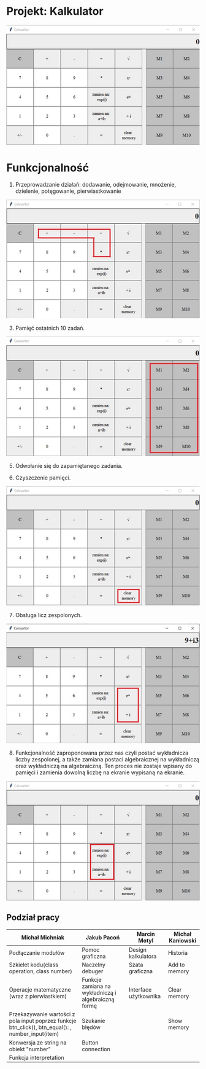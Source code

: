 ﻿# Projekt: Kalkulator

![Kalkulator](https://github.com/NPGGR1/Npg/blob/master/Img/kalkulator.jpg)

# Funkcjonalność

1. Przeprowadzanie działań: dodawanie, odejmowanie, mnożenie, dzielenie, potęgowanie, pierwiastkowanie<br/>

![1](https://github.com/NPGGR1/Npg/blob/master/Img/1.jpg) <br/>

3. Pamięć ostatnich 10 zadań.<br/>

![2](https://github.com/NPGGR1/Npg/blob/master/Img/2.jpg) <br/>

5.	Odwołanie się do zapamiętanego zadania.<br/>

6.	Czyszczenie pamięci.<br/>

![4](https://github.com/NPGGR1/Npg/blob/master/Img/4.jpg) <br/>

7.	Obsługa licz zespolonych.<br/>

![5](https://github.com/NPGGR1/Npg/blob/master/Img/5.jpg)<br/>

8.	Funkcjonalność zaproponowana przez nas czyli postać wykładnicza liczby zespolonej, a także zamiana postaci algebraicznej na wykładniczą oraz wykładniczą na algebraiczną. Ten proces nie zostaje wpisany do pamięci i zamienia dowolną liczbę na ekranie wypisaną na ekranie.<br/>

![6](https://github.com/NPGGR1/Npg/blob/master/Img/6.jpg)<br/>



## Podział pracy


|Michał Michniak  | Jakub Pacoń| Marcin Motyl|Michał Kaniowski                                             |
|----------------|-------------|------------------|---------------------------|
|Podłączanie modułów|Pomoc graficzna|Design kalkulatora|Historia
|Szkielet kodu(class operation, class number)|Naczelny debuger|Szata graficzna|Add to memory
|Operacje matematyczne (wraz z pierwiastkiem)|Funkcje zamiana na wykładniczą i algebraiczną formę|Interface użytkownika|Clear memory
| Przekazywanie wartości z pola input poprzez funkcje btn_click(), btn_equal(): , number_input(item)|Szukanie błędów| |Show memory
| Konwersja ze string na obiekt "number"|Button connection| |
| Funkcja interpretation | | |




